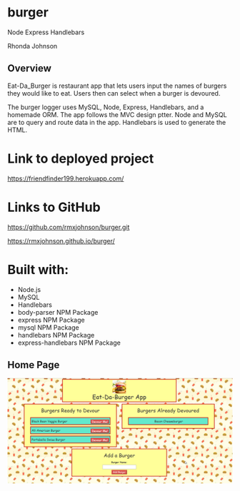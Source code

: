 # burger

Node Express Handlebars

Rhonda Johnson

## Overview

Eat-Da_Burger is restaurant app that lets users input the names of burgers they would like to eat.  Users then can select when a burger is devoured.

The burger logger uses MySQL, Node, Express, Handlebars, and a homemade ORM.  The app follows the MVC design ptter.  Node and MySQL are to query and route data in the app.  Handlebars is used to generate the HTML. 

# Link to deployed project
https://friendfinder199.herokuapp.com/ 

# Links to GitHub
https://github.com/rmxjohnson/burger.git

https://rmxjohnson.github.io/burger/


# Built with:
 * Node.js
 * MySQL
 * Handlebars
 * body-parser NPM Package
 * express NPM Package
 * mysql NPM Package
 * handlebars NPM Package
 * express-handlebars NPM Package


## Home Page

![home.png](public/assets/img/burger-app.png)

